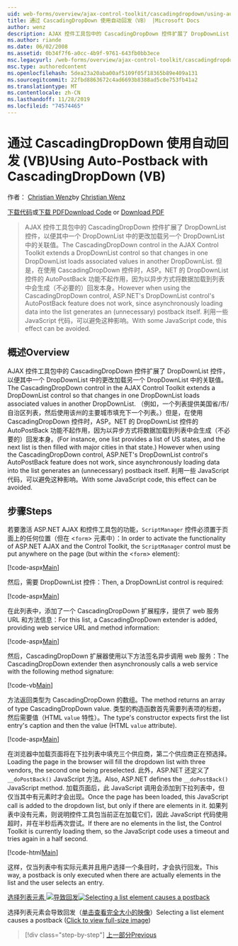 ```yaml
---
uid: web-forms/overview/ajax-control-toolkit/cascadingdropdown/using-auto-postback-with-cascadingdropdown-vb
title: 通过 CascadingDropDown 使用自动回发（VB） |Microsoft Docs
author: wenz
description: AJAX 控件工具包中的 CascadingDropDown 控件扩展了 DropDownList 控件，以便其中一个 DropDownList 的更改会在 anoth 中加载关联值。
ms.author: riande
ms.date: 06/02/2008
ms.assetid: 0b34f7f6-a0cc-4b9f-9761-643fb0bb3ece
msc.legacyurl: /web-forms/overview/ajax-control-toolkit/cascadingdropdown/using-auto-postback-with-cascadingdropdown-vb
msc.type: authoredcontent
ms.openlocfilehash: 5dea23a20aba00af5109f05f18365b89e409a131
ms.sourcegitcommit: 22fbd8863672c4ad6693b8388ad5c8e753fb41a2
ms.translationtype: MT
ms.contentlocale: zh-CN
ms.lasthandoff: 11/28/2019
ms.locfileid: "74574465"
---
```

# <a name="using-auto-postback-with-cascadingdropdown-vb"></a><span data-ttu-id="4f3b4-103">通过 CascadingDropDown 使用自动回发 (VB)</span><span class="sxs-lookup"><span data-stu-id="4f3b4-103">Using Auto-Postback with CascadingDropDown (VB)</span></span>

<span data-ttu-id="4f3b4-104">作者： [Christian Wenz](https://github.com/wenz)</span><span class="sxs-lookup"><span data-stu-id="4f3b4-104">by [Christian Wenz](https://github.com/wenz)</span></span>

<span data-ttu-id="4f3b4-105">[下载代码](https://download.microsoft.com/download/9/0/7/907760b1-2c60-4f81-aeb6-ca416a573b0d/cascadingdropdown3.vb.zip)或[下载 PDF](https://download.microsoft.com/download/2/d/c/2dc10e34-6983-41d4-9c08-f78f5387d32b/cascadingdropdown3VB.pdf)</span><span class="sxs-lookup"><span data-stu-id="4f3b4-105">[Download Code](https://download.microsoft.com/download/9/0/7/907760b1-2c60-4f81-aeb6-ca416a573b0d/cascadingdropdown3.vb.zip) or [Download PDF](https://download.microsoft.com/download/2/d/c/2dc10e34-6983-41d4-9c08-f78f5387d32b/cascadingdropdown3VB.pdf)</span></span>

> <span data-ttu-id="4f3b4-106">AJAX 控件工具包中的 CascadingDropDown 控件扩展了 DropDownList 控件，以便其中一个 DropDownList 中的更改加载另一个 DropDownList 中的关联值。</span><span class="sxs-lookup"><span data-stu-id="4f3b4-106">The CascadingDropDown control in the AJAX Control Toolkit extends a DropDownList control so that changes in one DropDownList loads associated values in another DropDownList.</span></span> <span data-ttu-id="4f3b4-107">但是，在使用 CascadingDropDown 控件时，ASP。NET 的 DropDownList 控件的 AutoPostBack 功能不起作用，因为以异步方式将数据加载到列表中会生成（不必要的）回发本身。</span><span class="sxs-lookup"><span data-stu-id="4f3b4-107">However when using the CascadingDropDown control, ASP.NET's DropDownList control's AutoPostBack feature does not work, since asynchronously loading data into the list generates an (unnecessary) postback itself.</span></span> <span data-ttu-id="4f3b4-108">利用一些 JavaScript 代码，可以避免这种影响。</span><span class="sxs-lookup"><span data-stu-id="4f3b4-108">With some JavaScript code, this effect can be avoided.</span></span>

## <a name="overview"></a><span data-ttu-id="4f3b4-109">概述</span><span class="sxs-lookup"><span data-stu-id="4f3b4-109">Overview</span></span>

<span data-ttu-id="4f3b4-110">AJAX 控件工具包中的 CascadingDropDown 控件扩展了 DropDownList 控件，以便其中一个 DropDownList 中的更改加载另一个 DropDownList 中的关联值。</span><span class="sxs-lookup"><span data-stu-id="4f3b4-110">The CascadingDropDown control in the AJAX Control Toolkit extends a DropDownList control so that changes in one DropDownList loads associated values in another DropDownList.</span></span> <span data-ttu-id="4f3b4-111">（例如，一个列表提供美国省/市/自治区列表，然后使用该州的主要城市填充下一个列表。）但是，在使用 CascadingDropDown 控件时，ASP。NET 的 DropDownList 控件的 AutoPostBack 功能不起作用，因为以异步方式将数据加载到列表中会生成（不必要的）回发本身。</span><span class="sxs-lookup"><span data-stu-id="4f3b4-111">(For instance, one list provides a list of US states, and the next list is then filled with major cities in that state.) However when using the CascadingDropDown control, ASP.NET's DropDownList control's AutoPostBack feature does not work, since asynchronously loading data into the list generates an (unnecessary) postback itself.</span></span> <span data-ttu-id="4f3b4-112">利用一些 JavaScript 代码，可以避免这种影响。</span><span class="sxs-lookup"><span data-stu-id="4f3b4-112">With some JavaScript code, this effect can be avoided.</span></span>

## <a name="steps"></a><span data-ttu-id="4f3b4-113">步骤</span><span class="sxs-lookup"><span data-stu-id="4f3b4-113">Steps</span></span>

<span data-ttu-id="4f3b4-114">若要激活 ASP.NET AJAX 和控件工具包的功能，`ScriptManager` 控件必须置于页面上的任何位置（但在 &lt;`form`&gt; 元素中）：</span><span class="sxs-lookup"><span data-stu-id="4f3b4-114">In order to activate the functionality of ASP.NET AJAX and the Control Toolkit, the `ScriptManager` control must be put anywhere on the page (but within the &lt;`form`&gt; element):</span></span>

[!code-aspx[Main](using-auto-postback-with-cascadingdropdown-vb/samples/sample1.aspx)]

<span data-ttu-id="4f3b4-115">然后，需要 DropDownList 控件：</span><span class="sxs-lookup"><span data-stu-id="4f3b4-115">Then, a DropDownList control is required:</span></span>

[!code-aspx[Main](using-auto-postback-with-cascadingdropdown-vb/samples/sample2.aspx)]

<span data-ttu-id="4f3b4-116">在此列表中，添加了一个 CascadingDropDown 扩展程序，提供了 web 服务 URL 和方法信息：</span><span class="sxs-lookup"><span data-stu-id="4f3b4-116">For this list, a CascadingDropDown extender is added, providing web service URL and method information:</span></span>

[!code-aspx[Main](using-auto-postback-with-cascadingdropdown-vb/samples/sample3.aspx)]

<span data-ttu-id="4f3b4-117">然后，CascadingDropDown 扩展器使用以下方法签名异步调用 web 服务：</span><span class="sxs-lookup"><span data-stu-id="4f3b4-117">The CascadingDropDown extender then asynchronously calls a web service with the following method signature:</span></span>

[!code-vb[Main](using-auto-postback-with-cascadingdropdown-vb/samples/sample4.vb)]

<span data-ttu-id="4f3b4-118">方法返回类型为 CascadingDropDown 的数组。</span><span class="sxs-lookup"><span data-stu-id="4f3b4-118">The method returns an array of type CascadingDropDown value.</span></span> <span data-ttu-id="4f3b4-119">类型的构造函数首先需要列表项的标题，然后需要值（HTML `value` 特性）。</span><span class="sxs-lookup"><span data-stu-id="4f3b4-119">The type's constructor expects first the list entry's caption and then the value (HTML `value` attribute).</span></span>

[!code-aspx[Main](using-auto-postback-with-cascadingdropdown-vb/samples/sample5.aspx)]

<span data-ttu-id="4f3b4-120">在浏览器中加载页面将在下拉列表中填充三个供应商，第二个供应商正在预选择。</span><span class="sxs-lookup"><span data-stu-id="4f3b4-120">Loading the page in the browser will fill the dropdown list with three vendors, the second one being preselected.</span></span> <span data-ttu-id="4f3b4-121">此外，ASP.NET 还定义了 `__doPostBack()` JavaScript 方法。</span><span class="sxs-lookup"><span data-stu-id="4f3b4-121">Also, ASP.NET defines the `__doPostBack()` JavaScript method.</span></span> <span data-ttu-id="4f3b4-122">加载页面后，此 JavaScript 调用会添加到下拉列表中，但仅当其中有元素时才会出现。</span><span class="sxs-lookup"><span data-stu-id="4f3b4-122">Once the page has been loaded, this JavaScript call is added to the dropdown list, but only if there are elements in it.</span></span> <span data-ttu-id="4f3b4-123">如果列表中没有元素，则说明控件工具包当前正在加载它们，因此 JavaScript 代码使用超时，并在半秒后再次尝试。</span><span class="sxs-lookup"><span data-stu-id="4f3b4-123">If there are no elements in the list, the Control Toolkit is currently loading them, so the JavaScript code uses a timeout and tries again in a half second.</span></span>

[!code-html[Main](using-auto-postback-with-cascadingdropdown-vb/samples/sample6.html)]

<span data-ttu-id="4f3b4-124">这样，仅当列表中有实际元素并且用户选择一个条目时，才会执行回发。</span><span class="sxs-lookup"><span data-stu-id="4f3b4-124">This way, a postback is only executed when there are actually elements in the list and the user selects an entry.</span></span>

<span data-ttu-id="4f3b4-125">[选择列表元素 ![导致回发](using-auto-postback-with-cascadingdropdown-vb/_static/image2.png)](using-auto-postback-with-cascadingdropdown-vb/_static/image1.png)</span><span class="sxs-lookup"><span data-stu-id="4f3b4-125">[![Selecting a list element causes a postback](using-auto-postback-with-cascadingdropdown-vb/_static/image2.png)](using-auto-postback-with-cascadingdropdown-vb/_static/image1.png)</span></span>

<span data-ttu-id="4f3b4-126">选择列表元素会导致回发（[单击查看完全大小的映像](using-auto-postback-with-cascadingdropdown-vb/_static/image3.png)）</span><span class="sxs-lookup"><span data-stu-id="4f3b4-126">Selecting a list element causes a postback ([Click to view full-size image](using-auto-postback-with-cascadingdropdown-vb/_static/image3.png))</span></span>

> [!div class="step-by-step"]
> [<span data-ttu-id="4f3b4-127">上一部分</span><span class="sxs-lookup"><span data-stu-id="4f3b4-127">Previous</span></span>](presetting-list-entries-with-cascadingdropdown-vb.md)
